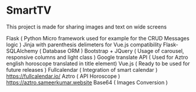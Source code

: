 # SmartTV
This project is made for sharing images and text on wide screens

Flask  ( Python Micro framework used for example for the CRUD Messages logic ) 
Jinja with parenthesis delimeters for Vue.js compatibility 
Flask-SQLAlchemy ( Database ORM )
Bootstrap + JQuery ( Usage of carousel, responsive columns and light class )
Google translate API ( Used for Aztro english horoscope translated in title element) 
Vue.js ( Ready to be used for future releases ) 
Fullcalendar ( Integration of smart calendar ) https://fullcalendar.io/
Aztro ( API Horoscope ) https://aztro.sameerkumar.website
Base64 ( Images Conversion )


